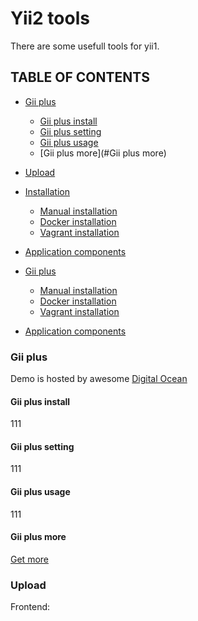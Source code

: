 # Yii2 tools

There are some usefull tools for yii1.

## TABLE OF CONTENTS

- [Gii plus](#gii-plus)
    - [Gii plus install](#gii-plus-install)
    - [Gii plus setting](#gii-plus-setting)
    - [Gii plus usage](#gii-plus-install)
    - [Gii plus more](#Gii plus more)
    
    
    
 
- [Upload](#Upload)


- [Installation](docs/installation.md)
    - [Manual installation](docs/installation.md#manual-installation)
    - [Docker installation](docs/installation.md#docker-installation)
    - [Vagrant installation](docs/installation.md#vagrant-installation)
- [Application components](#application-components)




- [Gii plus](docs/installation.md)
    - [Manual installation](docs/installation.md#manual-installation)
    - [Docker installation](docs/installation.md#docker-installation)
    - [Vagrant installation](docs/installation.md#vagrant-installation)
- [Application components](#application-components)





### Gii plus
Demo is hosted by awesome [Digital Ocean](https://m.do.co/c/d7f000191ea8)

#### Gii plus install
111

#### Gii plus setting
111

#### Gii plus usage
111

#### Gii plus more
[Get more](https://github.com/myzero1/yii2-gii-plus)


### Upload

Frontend:
